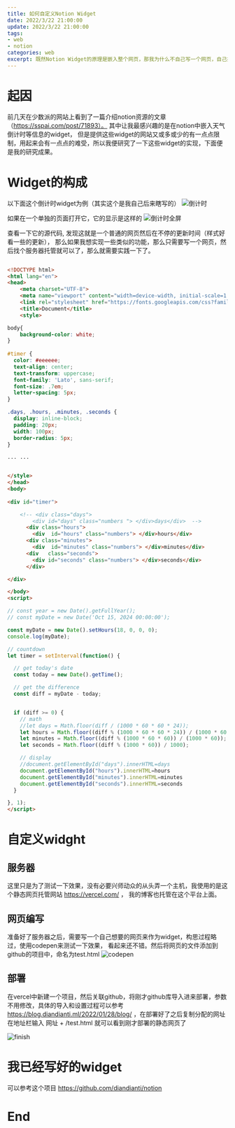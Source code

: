```yaml
---
title: 如何自定义Notion Widget
date: 2022/3/22 21:00:00
update: 2022/3/22 21:00:00
tags:
- web
- notion
categories: web
excerpt: 既然Notion Widget的原理是嵌入整个网页，那我为什么不自己写一个网页，自己托管？
---
```


# 起因

前几天在少数派的网站上看到了一篇介绍notion资源的文章 （https://sspai.com/post/71893）。 其中让我最感兴趣的是在notion中嵌入天气倒计时等信息的widget， 但是提供这些widget的网站又或多或少的有一点点限制，用起来会有一点点的难受，所以我便研究了一下这些widget的实现，下面便是我的研究成果。

# Widget的构成

以下面这个倒计时widget为例（其实这个是我自己后来瞎写的）
![倒计时](https://s6.jpg.cm/2022/03/22/L39nyS.png)

如果在一个单独的页面打开它，它的显示是这样的
![倒计时全屏](https://s6.jpg.cm/2022/03/22/L39Uyi.png)

查看一下它的源代码, 发现这就是一个普通的网页然后在不停的更新时间（样式好看一些的更新）， 那么如果我想实现一些类似的功能，那么只需要写一个网页，然后找个服务器托管就可以了，那么就需要实践一下了。

```html

<!DOCTYPE html>
<html lang="en">
<head>
    <meta charset="UTF-8">
    <meta name="viewport" content="width=device-width, initial-scale=1.0">
    <link rel="stylesheet" href="https://fonts.googleapis.com/css?family=Lato:400,700|Montserrat:900">
    <title>Document</title>
    <style>

body{
    background-color: white;
}
  
#timer {
  color: #eeeeee;
  text-align: center;
  text-transform: uppercase;
  font-family: 'Lato', sans-serif;
  font-size: .7em;
  letter-spacing: 5px;
}

.days, .hours, .minutes, .seconds {
  display: inline-block;
  padding: 20px;
  width: 100px;
  border-radius: 5px;
}

... ...


</style>
</head>
<body>
    
<div id="timer">

    <!-- <div class="days"> 
        <div id="days" class="numbers "> </div>days</div>  -->
      <div class="hours"> 
        <div  id="hours" class="numbers"> </div>hours</div> 
      <div class="minutes"> 
        <div  id="minutes" class="numbers"> </div>minutes</div> 
      <div   class="seconds"> 
        <div id="seconds" class="numbers"> </div>seconds</div> 
      </div>

</div>

</body>
<script>

// const year = new Date().getFullYear();
// const myDate = new Date('Oct 15, 2024 00:00:00');

const myDate = new Date().setHours(18, 0, 0, 0);
console.log(myDate);

// countdown
let timer = setInterval(function() {

  // get today's date
  const today = new Date().getTime();

  // get the difference
  const diff = myDate - today;


  if (diff >= 0) {
	// math
	//let days = Math.floor(diff / (1000 * 60 * 60 * 24));
	let hours = Math.floor((diff % (1000 * 60 * 60 * 24)) / (1000 * 60 * 60));
	let minutes = Math.floor((diff % (1000 * 60 * 60)) / (1000 * 60));
	let seconds = Math.floor((diff % (1000 * 60)) / 1000);

	// display
	//document.getElementById("days").innerHTML=days
	document.getElementById("hours").innerHTML=hours
	document.getElementById("minutes").innerHTML=minutes
	document.getElementById("seconds").innerHTML=seconds
  } 

}, 1);
</script>

```

# 自定义widght

##  服务器

这里只是为了测试一下效果，没有必要兴师动众的从头弄一个主机，我使用的是这个静态网页托管网站  https://vercel.com/  ， 我的博客也托管在这个平台上面。

## 网页编写

准备好了服务器之后，需要写一个自己想要的网页来作为widget，构思过程略过，使用codepen来测试一下效果， 看起来还不错。然后将网页的文件添加到github的项目中，命名为test.html
![codepen](https://s6.jpg.cm/2022/03/22/L391Se.png)

## 部署

在vercel中新建一个项目，然后关联github，将刚才github库导入进来部署，参数不用修改，具体的导入和设置过程可以参考  https://blog.diandianti.ml/2022/01/28/blog/ ，在部署好了之后复制分配的网址在地址栏输入 网址 + /test.html 就可以看到刚才部署的静态网页了

![finish](https://s6.jpg.cm/2022/03/22/L39Nu5.png)

# 我已经写好的widget

可以参考这个项目 https://github.com/diandianti/notion

# End

